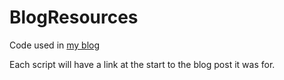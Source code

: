 # BlogResources
Code used in [my blog](benjamin-parry.com)

Each script will have a link at the start to the blog post it was for.
